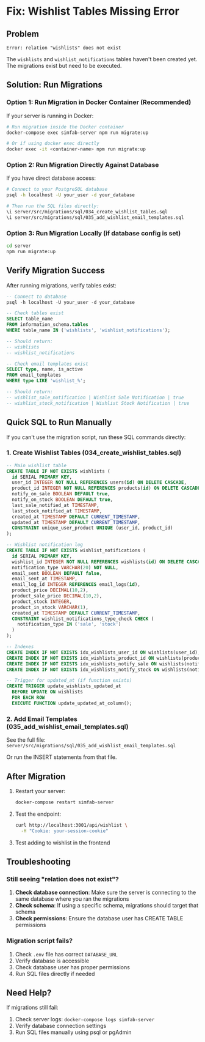 # Fix: Wishlist Tables Missing Error

## Problem
```
Error: relation "wishlists" does not exist
```

The `wishlists` and `wishlist_notifications` tables haven't been created yet. The migrations exist but need to be executed.

## Solution: Run Migrations

### Option 1: Run Migration in Docker Container (Recommended)

If your server is running in Docker:

```bash
# Run migration inside the Docker container
docker-compose exec simfab-server npm run migrate:up

# Or if using docker exec directly
docker exec -it <container-name> npm run migrate:up
```

### Option 2: Run Migration Directly Against Database

If you have direct database access:

```bash
# Connect to your PostgreSQL database
psql -h localhost -U your_user -d your_database

# Then run the SQL files directly:
\i server/src/migrations/sql/034_create_wishlist_tables.sql
\i server/src/migrations/sql/035_add_wishlist_email_templates.sql
```

### Option 3: Run Migration Locally (if database config is set)

```bash
cd server
npm run migrate:up
```

## Verify Migration Success

After running migrations, verify tables exist:

```sql
-- Connect to database
psql -h localhost -U your_user -d your_database

-- Check tables exist
SELECT table_name 
FROM information_schema.tables 
WHERE table_name IN ('wishlists', 'wishlist_notifications');

-- Should return:
-- wishlists
-- wishlist_notifications

-- Check email templates exist
SELECT type, name, is_active 
FROM email_templates 
WHERE type LIKE 'wishlist_%';

-- Should return:
-- wishlist_sale_notification | Wishlist Sale Notification | true
-- wishlist_stock_notification | Wishlist Stock Notification | true
```

## Quick SQL to Run Manually

If you can't use the migration script, run these SQL commands directly:

### 1. Create Wishlist Tables (034_create_wishlist_tables.sql)

```sql
-- Main wishlist table
CREATE TABLE IF NOT EXISTS wishlists (
  id SERIAL PRIMARY KEY,
  user_id INTEGER NOT NULL REFERENCES users(id) ON DELETE CASCADE,
  product_id INTEGER NOT NULL REFERENCES products(id) ON DELETE CASCADE,
  notify_on_sale BOOLEAN DEFAULT true,
  notify_on_stock BOOLEAN DEFAULT true,
  last_sale_notified_at TIMESTAMP,
  last_stock_notified_at TIMESTAMP,
  created_at TIMESTAMP DEFAULT CURRENT_TIMESTAMP,
  updated_at TIMESTAMP DEFAULT CURRENT_TIMESTAMP,
  CONSTRAINT unique_user_product UNIQUE (user_id, product_id)
);

-- Wishlist notification log
CREATE TABLE IF NOT EXISTS wishlist_notifications (
  id SERIAL PRIMARY KEY,
  wishlist_id INTEGER NOT NULL REFERENCES wishlists(id) ON DELETE CASCADE,
  notification_type VARCHAR(20) NOT NULL,
  email_sent BOOLEAN DEFAULT false,
  email_sent_at TIMESTAMP,
  email_log_id INTEGER REFERENCES email_logs(id),
  product_price DECIMAL(10,2),
  product_sale_price DECIMAL(10,2),
  product_stock INTEGER,
  product_in_stock VARCHAR(1),
  created_at TIMESTAMP DEFAULT CURRENT_TIMESTAMP,
  CONSTRAINT wishlist_notifications_type_check CHECK (
    notification_type IN ('sale', 'stock')
  )
);

-- Indexes
CREATE INDEX IF NOT EXISTS idx_wishlists_user_id ON wishlists(user_id);
CREATE INDEX IF NOT EXISTS idx_wishlists_product_id ON wishlists(product_id);
CREATE INDEX IF NOT EXISTS idx_wishlists_notify_sale ON wishlists(notify_on_sale, product_id) WHERE notify_on_sale = true;
CREATE INDEX IF NOT EXISTS idx_wishlists_notify_stock ON wishlists(notify_on_stock, product_id) WHERE notify_on_stock = true;

-- Trigger for updated_at (if function exists)
CREATE TRIGGER update_wishlists_updated_at
  BEFORE UPDATE ON wishlists
  FOR EACH ROW
  EXECUTE FUNCTION update_updated_at_column();
```

### 2. Add Email Templates (035_add_wishlist_email_templates.sql)

See the full file: `server/src/migrations/sql/035_add_wishlist_email_templates.sql`

Or run the INSERT statements from that file.

## After Migration

1. Restart your server:
   ```bash
   docker-compose restart simfab-server
   ```

2. Test the endpoint:
   ```bash
   curl http://localhost:3001/api/wishlist \
     -H "Cookie: your-session-cookie"
   ```

3. Test adding to wishlist in the frontend

## Troubleshooting

### Still seeing "relation does not exist"?

1. **Check database connection**: Make sure the server is connecting to the same database where you ran the migrations
2. **Check schema**: If using a specific schema, migrations should target that schema
3. **Check permissions**: Ensure the database user has CREATE TABLE permissions

### Migration script fails?

1. Check `.env` file has correct `DATABASE_URL`
2. Verify database is accessible
3. Check database user has proper permissions
4. Run SQL files directly if needed

## Need Help?

If migrations still fail:
1. Check server logs: `docker-compose logs simfab-server`
2. Verify database connection settings
3. Run SQL files manually using psql or pgAdmin

